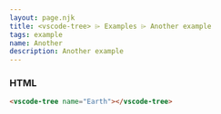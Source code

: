 ```yaml
---
layout: page.njk
title: <vscode-tree> ⌲ Examples ⌲ Another example
tags: example
name: Another
description: Another example
---
```


<vscode-tree name="Earth"></vscode-tree>

<h3>HTML</h3>

```html
<vscode-tree name="Earth"></vscode-tree>
```